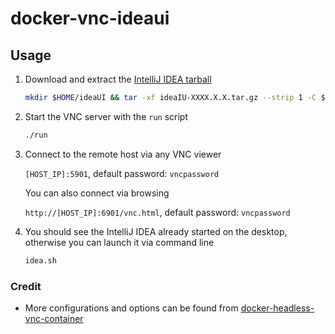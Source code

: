 # docker-vnc-ideaui

## Usage

1. Download and extract the [IntelliJ IDEA tarball](https://www.jetbrains.com/idea/download/#section=linux)
   ```bash
   mkdir $HOME/ideaUI && tar -xf ideaIU-XXXX.X.X.tar.gz --strip 1 -C $HOME/ideaUI
   ```

2. Start the VNC server with the `run` script
   ```bash
   ./run
   ```

3. Connect to the remote host via any VNC viewer

   `[HOST_IP]:5901`, default password: `vncpassword`

   You can also connect via browsing

   `http://[HOST_IP]:6901/vnc.html`, default password: `vncpassword`

4. You should see the IntelliJ IDEA already started on the desktop, otherwise you can launch it via command line
   ```bash
   idea.sh
   ```


### Credit

- More configurations and options can be found from [docker-headless-vnc-container](https://github.com/ConSol/docker-headless-vnc-container)

